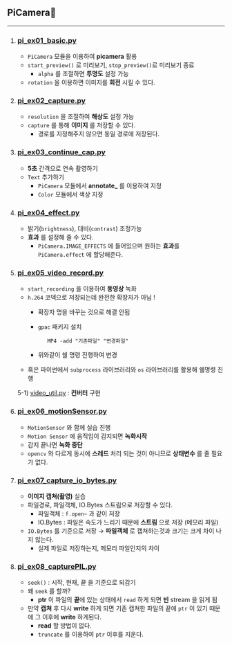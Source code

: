 ## PiCamera🗽
---
1. ### [pi_ex01_basic.py](./pi_ex01_basic.py)
   - `PiCamera` 모듈을 이용하여 **picamera** 활용
   - `start_preview()` 로 미리보기, `stop_preview()`로 미리보기 종료
      - `alpha` 를 조절하면 **투명도** 설정 가능
   - `rotation` 을 이용하면 이미지를 **회전** 시킬 수 있다.
2. ### [pi_ex02_capture.py](./pi_ex02_capture.py)
   - `resolution` 을 조절하여 **해상도** 설정 가능
   - `capture` 를 통해 **이미지** 를 저장할 수 있다.
      - 경로를 지정해주지 않으면 동일 경로에 저장된다.
3. ### [pi_ex03_continue_cap.py](./pi_ex03_continue_cap.py)
   - **5초** 간격으로 연속 촬영하기
   - `Text` 추가하기
      - `PiCamera` 모듈에서 **annotate_** 를 이용하여 지정 
      - `Color` 모듈에서 색상 지정
4. ### [pi_ex04_effect.py](./pi_ex04_effect.py)
   - 밝기(`brightness`), 대비(`contrast`) 조정가능
   - **효과** 를 설정해 줄 수 있다.
      - `PiCamera.IMAGE_EFFECTS` 에 들어있으며 원하는 **효과**를 `PiCamera.effect` 에 할당해준다.
5. ### [pi_ex05_video_record.py](./pi_ex05_video_record.py)
   - `start_recording` 을 이용하여 **동영상** 녹화
   - `h.264` 코덱으로 저장되는데 완전한 확장자가 아님 !
      - 확장자 명을 바꾸는 것으로 해결 안됨
      - `gpac` 패키지 설치
      
         ```sheel script 
            MP4 -add "기존파일" "변경파일"
         ```
      - 위와같이 쉘 명령 진행하여 변경
   - 혹은 파이썬에서 `subprocess` 라이브러리와 `os` 라이브러리를 활용해 쉘명령 진행 

   5-1) [video_util.py](./video_util.py) : **컨버터** 구현
6. ### [pi_ex06_motionSensor.py](./pi_ex06_motionSensor.py)
   - `MotionSensor` 와 함께 실습 진행
   - `Motion Sensor` 에 움직임이 감지되면 **녹화시작**
   - 감지 끝나면 **녹화 중단**
   - `opencv` 와 다르게 동시에 **스레드** 처리 되는 것이 아니므로 **상태변수** 를 줄 필요가 없다.
7. ### [pi_ex07_capture_io_bytes.py](./pi_ex07_capture_io_bytes.py)
   - **이미지 캡쳐(촬영)** 실습
   - 파일경로, 파일객체, IO.Bytes 스트림으로 저장할 수 있다.
      - 파일객체 : `f.open~` 과 같이 저장
      - IO.Bytes : 파일은 속도가 느리기 때문에 **스트림** 으로 저장 (메모리 파일)
   - `IO.Bytes` 를 기준으로 저장 → **파일객체** 로 캡쳐하는것과 크기는 크게 차이 나지 않는다.
      - 실제 파일로 저장하는지, 메모리 파일인지의 차이
8. ### [pi_ex08_capturePIL.py](./pi_ex08_capturePIL.py)
   - `seek()` : 시작, 현재, 끝 을 기준으로 되감기
   - 왜 `seek` 를 할까? 
      - **ptr** 이 파일의 **끝**에 있는 상태에서 `read` 하게 되면 **빈** stream 을 읽게 됨
   - 만약 **캡쳐** 후 다시 **write** 하게 되면 기존 캡쳐한 파일의 끝에 `ptr` 이 있기 때문에 그 이후에 **write** 하게된다.
      - **read** 할 방법이 없다.
      - `truncate` 를 이용하여 `ptr` 이후를 지운다. 